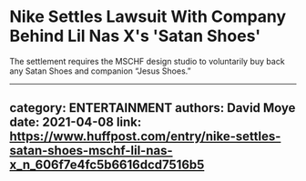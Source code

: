 # Nike Settles Lawsuit With Company Behind Lil Nas X's 'Satan Shoes'

The settlement requires the MSCHF design studio to voluntarily buy back any Satan Shoes and companion “Jesus Shoes.”

---
category: ENTERTAINMENT
authors: David Moye
date: 2021-04-08
link: https://www.huffpost.com/entry/nike-settles-satan-shoes-mschf-lil-nas-x_n_606f7e4fc5b6616dcd7516b5
---
